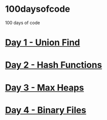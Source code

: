 # 100daysofcode
100 days of code

# [Day 1 - Union Find](https://medium.com/@dustinmendoza64/day-1-union-find-20155c3052ea)
# [Day 2 - Hash Functions](https://medium.com/@dustinmendoza64/day-2-hash-functions-1e88d912a641)
# [Day 3 - Max Heaps](https://medium.com/@dustinmendoza64/day-3-max-heaps-56b29893b7)
# [Day 4 - Binary Files](https://medium.com/@dustinmendoza64/day-4-binary-files-728e94b53d1f)